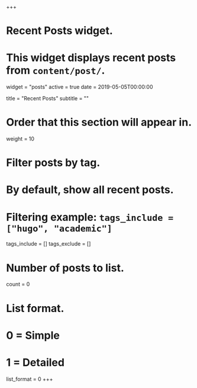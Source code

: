 +++
# Recent Posts widget.
# This widget displays recent posts from `content/post/`.
widget = "posts"
active = true
date = 2019-05-05T00:00:00

title = "Recent Posts"
subtitle = ""

# Order that this section will appear in.
weight = 10

# Filter posts by tag.
#  By default, show all recent posts.
#  Filtering example: `tags_include = ["hugo", "academic"]`
tags_include = []
tags_exclude = []

# Number of posts to list.
count = 0

# List format.
#   0 = Simple
#   1 = Detailed
list_format = 0
+++

